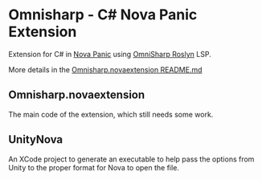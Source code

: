 # Omnisharp - C# Nova Panic Extension

Extension for C# in [Nova Panic](https://nova.app/) using [OmniSharp Roslyn](https://github.com/OmniSharp/omnisharp-roslyn) LSP.

More details in the [Omnisharp.novaextension README.md](Omnisharp.novaextension/README.md)

## Omnisharp.novaextension

The main code of the extension, which still needs some work.

## UnityNova

An XCode project to generate an executable to help pass the options from Unity to the proper format for Nova to open the file.
